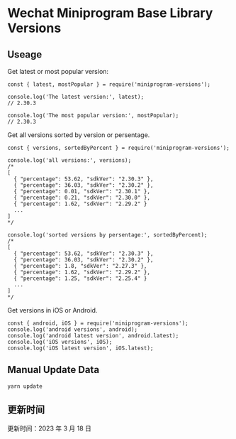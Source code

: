 
# Wechat Miniprogram Base Library Versions

## Useage

Get latest or most popular version:

```;
const { latest, mostPopular } = require('miniprogram-versions');

console.log('The latest version:', latest);
// 2.30.3

console.log('The most popular version:', mostPopular);
// 2.30.3

```

Get all versions sorted by version or persentage.

```
const { versions, sortedByPercent } = require('miniprogram-versions');

console.log('all versions:', versions);
/*
[
  { "percentage": 53.62, "sdkVer": "2.30.3" },
  { "percentage": 36.03, "sdkVer": "2.30.2" },
  { "percentage": 0.01, "sdkVer": "2.30.1" },
  { "percentage": 0.21, "sdkVer": "2.30.0" },
  { "percentage": 1.62, "sdkVer": "2.29.2" }
  ...
]
*/

console.log('sorted versions by persentage:', sortedByPercent);
/*
[
  { "percentage": 53.62, "sdkVer": "2.30.3" },
  { "percentage": 36.03, "sdkVer": "2.30.2" },
  { "percentage": 1.8, "sdkVer": "2.27.3" },
  { "percentage": 1.62, "sdkVer": "2.29.2" },
  { "percentage": 1.25, "sdkVer": "2.25.4" }
  ...
]
*/
```

Get versions in iOS or Android.

```
const { android, iOS } = require('miniprogram-versions');
console.log('android versions', android);
console.log('android latest version', android.latest);
console.log('iOS versions', iOS);
console.log('iOS latest version', iOS.latest);
```

## Manual Update Data

```
yarn update
```

## 更新时间

更新时间：2023 年 3 月 18 日
